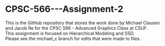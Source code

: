 # CPSC-566---Assignment-2

This is the GitHub repository that stores the work done by Michael Clausen and Jacob Re for the CPSC 566 - Advanced Graphics Class at CSUF.\
This assignment is focused on Hierarchical Modeling and SSD.\
Please see the michael_c branch for edits that were made to files.
